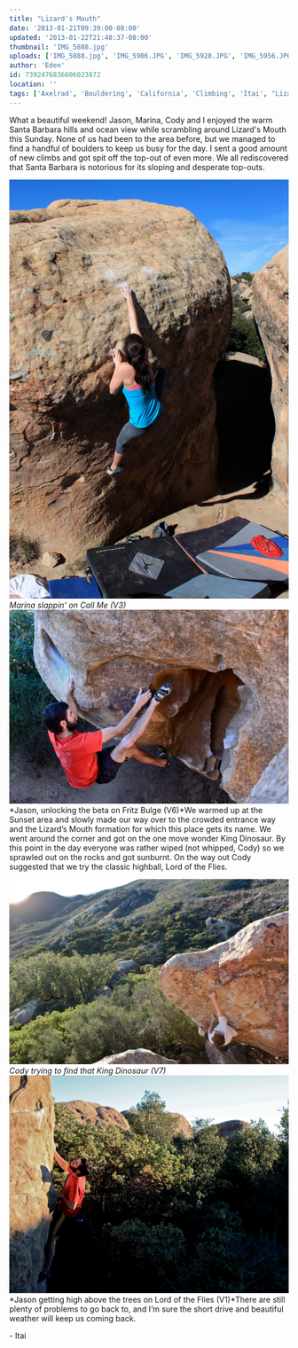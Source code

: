 ```yaml
---
title: "Lizard's Mouth"
date: '2013-01-21T09:39:00-08:00'
updated: '2013-01-22T21:48:37-08:00'
thumbnail: 'IMG_5888.jpg'
uploads: ['IMG_5888.jpg', 'IMG_5906.JPG', 'IMG_5928.JPG', 'IMG_5956.JPG']
author: 'Eden'
id: 7392476836606023872
location: ''
tags: ['Axelrad', 'Bouldering', 'California', 'Climbing', 'Itai', "Lizard's", 'Mouth', 'Santa Barbara']
---
```


What a beautiful weekend! Jason, Marina, Cody and I enjoyed the warm Santa Barbara hills and ocean view while scrambling around Lizard's Mouth this Sunday. None of us had been to the area before, but we managed to find a handful of boulders to keep us busy for the day. I sent a good amount of new climbs and got spit off the top-out of even more. We all rediscovered that Santa Barbara is notorious for its sloping and desperate top-outs. 

![image alt](uploads/IMG_5888.jpg)*Marina slappin' on Call Me (V3)*![image alt](uploads/IMG_5906.JPG)*Jason, unlocking the beta on Fritz Bulge (V6)*We warmed up at the Sunset area and slowly made our way over to the crowded entrance way and the Lizard’s Mouth formation for which this place gets its name. We went around the corner and got on the one move wonder King Dinosaur. By this point in the day everyone was rather wiped (not whipped, Cody) so we sprawled out on the rocks and got sunburnt. On the way out Cody suggested that we try the classic highball, Lord of the Flies.

![image alt](uploads/IMG_5928.JPG)*Cody trying to find that King Dinosaur (V7)*![image alt](uploads/IMG_5956.JPG)*Jason getting high above the trees on Lord of the Flies (V1)*There are still plenty of problems to go back to, and I’m sure the short drive and beautiful weather will keep us coming back.

\- Itai

